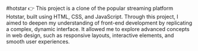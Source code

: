 #hotstar
:point_right: This project is a clone of the popular streaming platform Hotstar, built using HTML, CSS, and JavaScript. 
Through this project, I aimed to deepen my understanding of front-end development by replicating a complex, dynamic interface. 
It allowed me to explore advanced concepts in web design, such as responsive layouts, interactive elements, and smooth user experiences. 
